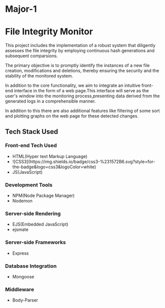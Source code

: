 # Major-1
<h1>File Integrity Monitor</h1>
<p>This project includes the implementation of a robust system that diligently assesses the file integrity by employing continuous hash generations and subsequent comparsions.</p>
<p>The primary objective is to promptly identify the instances of a new file creation, modifications and deletions, thereby ensuring the security and the stability of the monitored system.</p>
<p>In addition to the core functionality, we aim to integrate an intuitive front-end interface in the form of a web page.This interface will serve as the user's window into the monitoring process,presenting data derived from the generated logs in a comprehensible manner.</p>
<p>In addition to this there are also additional features like filtering of some sort and plotting graphs on the web page for these detected changes.</p>

<h2>Tech Stack Used</h2>
<h3>Front-end Tech Used</h3>
<ul>
  <li>HTML(Hyper text Markup Language)</li>
  <li>![CSS3](https://img.shields.io/badge/css3-%231572B6.svg?style=for-the-badge&logo=css3&logoColor=white)</li>
  <li>JS(JavaScript)</li>
</ul>
<h3>Development Tools</h3>
<ul>
  <li>NPM(Node Package Manager)</li>
  <li>Nodemon</li>
</ul>
<h3>Server-side Rendering</h3>
<ul>
  <li>EJS(Embedded JavaScript)</li>
  <li>ejsmate</li>
</ul>
<h3>Server-side Frameworks</h3>
<ul>
  <li>Express</li>
</ul>
<h3>Database Integration</h3>
<ul>
  <li>Mongoose</li>
</ul>
<h3>Middleware</h3>
<ul>
  <li>Body-Parser</li>
</ul>

